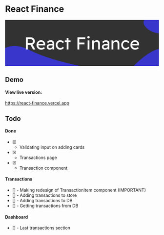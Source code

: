 # React Finance
![Banner](https://github.com/whicencer/react-finance/blob/master/screens/react-finance.svg)

## Demo
#### View live version:
https://react-finance.vercel.app  

## Todo
#### Done
- [x] - Validating input on adding cards  
- [x] - Transactions page
- [x] - Transaction component

#### Transactions
- [] - Making redesign of TransactionItem component (IMPORTANT)
- [] - Adding transactions to store
- [] - Adding transactions to DB
- [] - Getting transactions from DB


#### Dashboard
- [] - Last transactions section